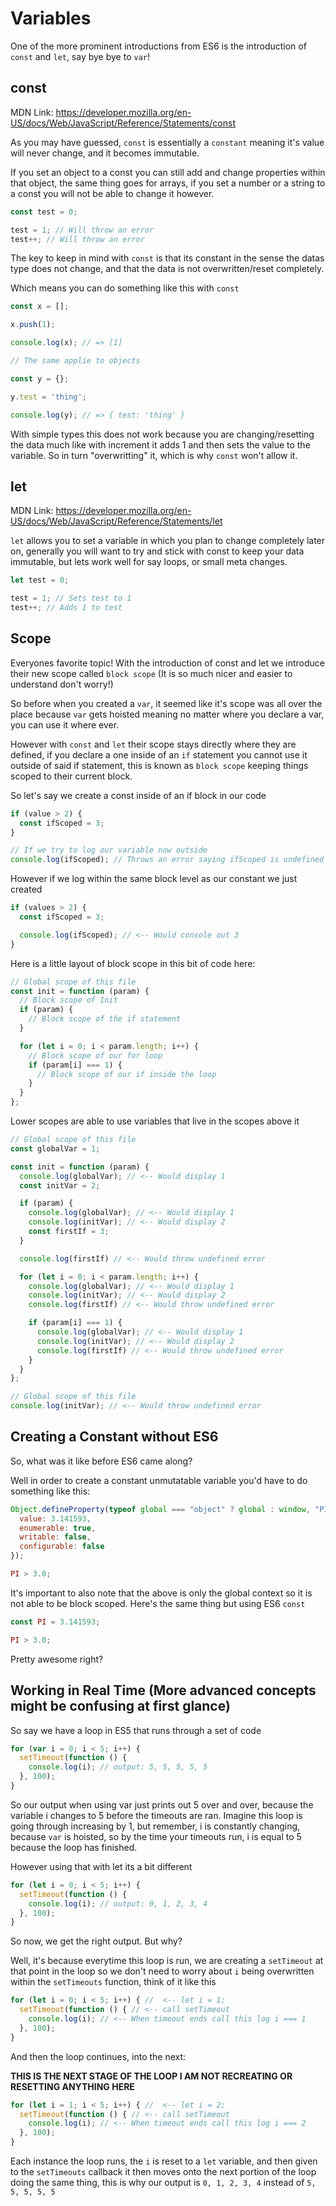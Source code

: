 # Variables

One of the more prominent introductions from ES6 is the introduction of `const` and `let`, say bye bye to `var`!

## const

MDN Link: https://developer.mozilla.org/en-US/docs/Web/JavaScript/Reference/Statements/const

As you may have guessed, `const` is essentially a `constant` meaning it's value will never change, and it becomes immutable.

If you set an object to a const you can still add and change properties within that object, the same thing goes for arrays, if you set a number or a string to a const you will not be able to change it however.

```js
const test = 0;

test = 1; // Will throw an error
test++; // Will throw an error
```

The key to keep in mind with `const` is that its constant in the sense the datas type does not change, and that the data is not overwritten/reset completely.

Which means you can do something like this with `const`

```javascript
const x = [];

x.push(1);

console.log(x); // => [1]

// The same applie to objects

const y = {};

y.test = 'thing';

console.log(y); // => { test: 'thing' }
```

With simple types this does not work because you are changing/resetting the data much like with increment it adds 1 and then sets the value to the variable. So in turn "overwritting" it, which is why `const` won't allow it.

## let

MDN Link: https://developer.mozilla.org/en-US/docs/Web/JavaScript/Reference/Statements/let

`let` allows you to set a variable in which you plan to change completely later on, generally you will want to try and stick with const to keep your data immutable, but lets work well for say loops, or small meta changes.

```js
let test = 0;

test = 1; // Sets test to 1
test++; // Adds 1 to test
```

## Scope

Everyones favorite topic! With the introduction of const and let we introduce their new scope called `block scope` (It is so much nicer and easier to understand don't worry!)

So before when you created a `var`, it seemed like it's scope was all over the place because `var` gets hoisted meaning no matter where you declare a var, you can use it where ever.

However with `const` and `let` their scope stays directly where they are defined, if you declare a one inside of an `if` statement you cannot use it outside of said if statement, this is known as `block scope` keeping things scoped to their current block.

So let's say we create a const inside of an if block in our code

```js
if (value > 2) {
  const ifScoped = 3;
}

// If we try to log our variable now outside
console.log(ifScoped); // Throws an error saying ifScoped is undefined
```

However if we log within the same block level as our constant we just created

```js
if (values > 2) {
  const ifScoped = 3;

  console.log(ifScoped); // <-- Would console out 3
}
```

Here is a little layout of block scope in this bit of code here:

```js
// Global scope of this file
const init = function (param) {
  // Block scope of Init
  if (param) {
    // Block scope of the if statement
  }

  for (let i = 0; i < param.length; i++) {
    // Block scope of our for loop
    if (param[i] === 1) {
      // Block scope of our if inside the loop
    }
  }
};
```

Lower scopes are able to use variables that live in the scopes above it

```js
// Global scope of this file
const globalVar = 1;

const init = function (param) {
  console.log(globalVar); // <-- Would display 1
  const initVar = 2;

  if (param) {
    console.log(globalVar); // <-- Would display 1
    console.log(initVar); // <-- Would display 2
    const firstIf = 3;
  }

  console.log(firstIf) // <-- Would throw undefined error

  for (let i = 0; i < param.length; i++) {
    console.log(globalVar); // <-- Would display 1
    console.log(initVar); // <-- Would display 2
    console.log(firstIf) // <-- Would throw undefined error

    if (param[i] === 1) {
      console.log(globalVar); // <-- Would display 1
      console.log(initVar); // <-- Would display 2
      console.log(firstIf) // <-- Would throw undefined error
    }
  }
};

// Global scope of this file
console.log(initVar); // <-- Would throw undefined error
```

## Creating a Constant without ES6

So, what was it like before ES6 came along?

Well in order to create a constant unmutatable variable you'd have to do something like this:

```js
Object.defineProperty(typeof global === "object" ? global : window, "PI", {
  value: 3.141593,
  enumerable: true,
  writable: false,
  configurable: false
});

PI > 3.0;
```

It's important to also note that the above is only the global context so it is not able to be block scoped. Here's the same thing but using ES6 `const`

```js
const PI = 3.141593;

PI > 3.0;
```

Pretty awesome right?

## Working in Real Time (More advanced concepts might be confusing at first glance)

So say we have a loop in ES5 that runs through a set of code

```js
for (var i = 0; i < 5; i++) {
  setTimeout(function () {
    console.log(i); // output: 5, 5, 5, 5, 5
  }, 100);
}
```

So our output when using var just prints out 5 over and over, because the variable i changes to 5 before the timeouts are ran. Imagine this loop is going through increasing by 1, but remember, i is constantly changing, because `var` is hoisted, so by the time your timeouts run, i is equal to 5 because the loop has finished.

However using that with let its a bit different

```js
for (let i = 0; i < 5; i++) {
  setTimeout(function () {
    console.log(i); // output: 0, 1, 2, 3, 4
  }, 100);
}
```

So now, we get the right output. But why?

Well, it's because everytime this loop is run, we are creating a `setTimeout` at that point in the loop so we don't need to worry about `i` being overwritten within the `setTimeouts` function, think of it like this

```js
for (let i = 0; i < 5; i++) { //  <-- let i = 1;
  setTimeout(function () { // <-- call setTimeout
    console.log(i); // <-- When timeout ends call this log i === 1
  }, 100);
}
```

And then the loop continues, into the next:

**THIS IS THE NEXT STAGE OF THE LOOP I AM NOT RECREATING OR RESETTING ANYTHING HERE**

```js
for (let i = 1; i < 5; i++) { //  <-- let i = 2;
  setTimeout(function () { // <-- call setTimeout
    console.log(i); // <-- When timeout ends call this log i === 2
  }, 100);
}
```

Each instance the loop runs, the `i` is reset to a `let` variable, and then given to the `setTimeouts` callback it then moves onto the next portion of the loop doing the same thing, this is why our output is `0, 1, 2, 3, 4` instead of `5, 5, 5, 5, 5`
